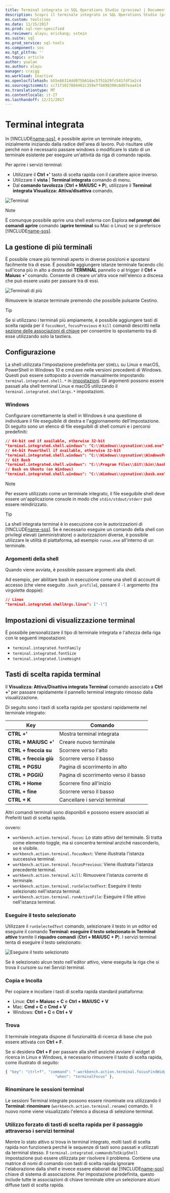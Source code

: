```yaml
---
title: Terminal integrata in SQL Operations Studio (preview) | Documenti Microsoft
description: Scopri il terminale integrato in SQL Operations Studio (preview).
ms.custom: tools|sos
ms.date: 11/15/2017
ms.prod: sql-non-specified
ms.reviewer: alayu; erickang; sstein
ms.suite: sql
ms.prod_service: sql-tools
ms.component: sos
ms.tgt_pltfrm: ''
ms.topic: article
author: yualan
ms.author: alayu
manager: craigg
ms.workload: Inactive
ms.openlocfilehash: b55e86314dd075b61dac5751b29fc541fdf1e2c4
ms.sourcegitcommit: cc71f1027884462c359effb898390c8d97eaa414
ms.translationtype: MT
ms.contentlocale: it-IT
ms.lasthandoff: 12/21/2017
---
```

# <a name="integrated-terminal"></a>Terminal integrata

In [!INCLUDE[name-sos](../includes/name-sos-short.md)], è possibile aprire un terminale integrato, inizialmente iniziando dalla radice dell'area di lavoro. Può risultare utile perché non è necessario passare windows o modificare lo stato di un terminale esistente per eseguire un'attività da riga di comando rapida.

Per aprire i servizi terminal:

* Utilizzare il **Ctrl +'** tasto di scelta rapida con il carattere apice inverso.
* Utilizzare il **vista** | **Terminal integrata** comando di menu.
* Dal **comando tavolozza** (**Ctrl + MAIUSC + P**), utilizzare il **Terminal integrata Visualizza: Attiva/disattiva** comando.

![Terminal](media/integrated-terminal/terminal-screen.png)

> [!NOTE]
> È comunque possibile aprire una shell esterna con Esplora **nel prompt dei comandi aprire** comando (**aprire terminal** su Mac o Linux) se si preferisce [!INCLUDE[name-sos](../includes/name-sos-short.md)].

## <a name="managing-multiple-terminals"></a>La gestione di più terminali

È possibile creare più terminali aperto in diverse posizioni e spostarsi facilmente tra di esse. È possibile aggiungere istanze terminale facendo clic sull'icona più in alto a destra del **TERMINAL** pannello o al trigger il **Ctrl + Maiusc +'** comando. Consente di creare un'altra voce nell'elenco a discesa che può essere usato per passare tra di essi.

![Terminali di più](media/integrated-terminal/terminal-multiple-instances.png)

Rimuovere le istanze terminale premendo che possibile pulsante Cestino.

> [!TIP]
> Se si utilizzano i terminali più ampiamente, è possibile aggiungere tasti di scelta rapida per il `focusNext`, `focusPrevious` e `kill` comandi descritti nella [sezione delle associazioni di chiave](#key-bindings) per consentire lo spostamento tra di esse utilizzando solo la tastiera.

## <a name="configuration"></a>Configurazione

La shell utilizzata l'impostazione predefinita per `$SHELL` su Linux e macOS, PowerShell in Windows 10 e cmd.exe nelle versioni precedenti di Windows. Questi può essere sottoposto a override manualmente impostando `terminal.integrated.shell.*` in [impostazioni](settings.md). Gli argomenti possono essere passati alla shell terminal Linux e macOS utilizzando il `terminal.integrated.shellArgs.*` impostazioni.

### <a name="windows"></a>Windows

Configurare correttamente la shell in Windows è una questione di individuare il file eseguibile di destra e l'aggiornamento dell'impostazione. Di seguito sono un elenco di file eseguibili di shell comuni e i percorsi predefiniti:

```json
// 64-bit cmd if available, otherwise 32-bit
"terminal.integrated.shell.windows": "C:\\Windows\\sysnative\\cmd.exe"
// 64-bit PowerShell if available, otherwise 32-bit
"terminal.integrated.shell.windows": "C:\\Windows\\sysnative\\WindowsPowerShell\\v1.0\\powershell.exe"
// Git Bash
"terminal.integrated.shell.windows": "C:\\Program Files\\Git\\bin\\bash.exe"
// Bash on Ubuntu (on Windows)
"terminal.integrated.shell.windows": "C:\\Windows\\sysnative\\bash.exe"
```

> [!NOTE]
> Per essere utilizzato come un terminale integrato, il file eseguibile shell deve essere un'applicazione console in modo che `stdin/stdout/stderr` può essere reindirizzato.

> [!TIP]
> La shell integrata terminal è in esecuzione con le autorizzazioni di [!INCLUDE[name-sos](../includes/name-sos-short.md)]. Se è necessario eseguire un comando della shell con privilegi elevati (amministratore) o autorizzazioni diverse, è possibile utilizzare le utilità di piattaforma, ad esempio `runas.exe` all'interno di un terminale.

### <a name="shell-arguments"></a>Argomenti della shell

Quando viene avviata, è possibile passare argomenti alla shell.

Ad esempio, per abilitare bash in esecuzione come una shell di account di accesso (che viene eseguito `.bash_profile`), passare il `-l` argomento (tra virgolette doppie):

```json
// Linux
"terminal.integrated.shellArgs.linux": ["-l"]
```

## <a name="terminal-display-settings"></a>Impostazioni di visualizzazione terminal

È possibile personalizzare il tipo di terminale integrata e l'altezza della riga con le seguenti impostazioni:

* `terminal.integrated.fontFamily`
* `terminal.integrated.fontSize`
* `terminal.integrated.lineHeight`

## <a id="key-bindings"></a>Tasti di scelta rapida terminal

Il **Visualizza: Attiva/Disattiva integrata Terminal** comando associato a **Ctrl +'** per passare rapidamente il pannello terminal integrato rimosso dalla visualizzazione.

Di seguito sono i tasti di scelta rapida per spostarsi rapidamente nel terminale integrato:

Key|Comando
---|---
**CTRL +'**|Mostra terminal integrata
**CTRL + MAIUSC +'**|Creare nuovo terminale
**CTRL + freccia su**|Scorrere verso l'alto
**CTRL + freccia giù**|Scorrere verso il basso
**CTRL + PGSU**|Pagina di scorrimento in alto
**CTRL + PGGIÙ**|Pagina di scorrimento verso il basso
**CTRL + Home**|Scorrere fino all'inizio
**CTRL + fine**|Scorrere verso il basso
**CTRL + K**|Cancellare i servizi terminal

Altri comandi terminali sono disponibili e possono essere associati ai Preferiti tasti di scelta rapida.

ovvero:

* `workbench.action.terminal.focus`: Lo stato attivo del terminale. Si tratta come elemento toggle, ma si concentra terminal anziché nasconderlo, se è visibile.
* `workbench.action.terminal.focusNext`: Viene illustrata l'istanza successiva terminal.
* `workbench.action.terminal.focusPrevious`: Viene illustrata l'istanza precedente terminal.
* `workbench.action.terminal.kill`: Rimuovere l'istanza corrente di terminale.
* `workbench.action.terminal.runSelectedText`: Eseguire il testo selezionato nell'istanza terminal.
* `workbench.action.terminal.runActiveFile`: Eseguire il file attivo nell'istanza terminal.

### <a name="run-selected-text"></a>Eseguire il testo selezionato

Utilizzare il `runSelectedText` comando, selezionare il testo in un editor ed eseguire il comando **Terminal: eseguire il testo selezionato in Terminal attive** tramite il **riquadro comandi** (**Ctrl + MAIUSC + P**). I servizi terminal tenta di eseguire il testo selezionato:

![Eseguire il testo selezionato](media/integrated-terminal/terminal_run_selected.png)

Se è selezionato alcun testo nell'editor attivo, viene eseguita la riga che si trova il cursore su nei Servizi terminal.

### <a name="copy--paste"></a>Copia e Incolla

Per copiare e incollare i tasti di scelta rapida standard piattaforma:

* Linux: **Ctrl + Maiusc + C** e **Ctrl + MAIUSC + V**
* Mac: **Cmd + C** e **Cmd + V**
* Windows: **Ctrl + C** e **Ctrl + V**

### <a name="find"></a>Trova

Il terminale integrata dispone di funzionalità di ricerca di base che può essere attivata con **Ctrl + F**.

Se si desidera **Ctrl + F** per passare alla shell anziché avviare il widget di ricerca in Linux e Windows, è necessario rimuovere il tasto di scelta rapida, come illustrato di seguito:

```js
{ "key": "ctrl+f", "command": "-workbench.action.terminal.focusFindWidget",
                      "when": "terminalFocus" },
```

### <a name="rename-terminal-sessions"></a>Rinominare le sessioni terminal

Le sessioni Terminal integrate possono essere rinominate ora utilizzando il **Terminal: rinominare** (`workbench.action.terminal.rename`) comando. Il nuovo nome viene visualizzato l'elenco a discesa di selezione terminal.

### <a name="forcing-key-bindings-to-pass-through-the-terminal"></a>Utilizzo forzato di tasti di scelta rapida per il passaggio attraverso i servizi terminal

Mentre lo stato attivo si trova in terminal integrato, molti tasti di scelta rapida non funzionerà perché le sequenze di tasti sono passati e utilizzati da terminal stesso. Il `terminal.integrated.commandsToSkipShell` impostazione può essere utilizzata per risolvere il problema. Contiene una matrice di nomi di comando con tasti di scelta rapida ignorare l'elaborazione dalla shell e invece essere elaborati dal [!INCLUDE[name-sos](../includes/name-sos-short.md)] chiave di sistema di associazione. Per impostazione predefinita, questo include tutte le associazioni di chiave terminale oltre un selezionare alcuni diffuse tasti di scelta rapida.

